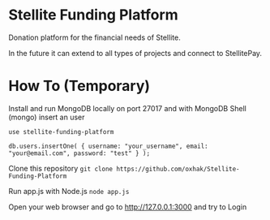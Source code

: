 # Stellite Funding Platform

Donation platform for the financial needs of Stellite.

In the future it can extend to all types of projects and connect to StellitePay.


# How To (Temporary)

Install and run MongoDB locally on port 27017 and with MongoDB Shell (mongo) insert an user

`use stellite-funding-platform`

`db.users.insertOne( { username: "your_username", email: "your@email.com", password: "test" } );`

Clone this repository
`git clone https://github.com/oxhak/Stellite-Funding-Platform`

Run app.js with Node.js `node app.js`

Open your web browser and go to http://127.0.0.1:3000 and try to Login

